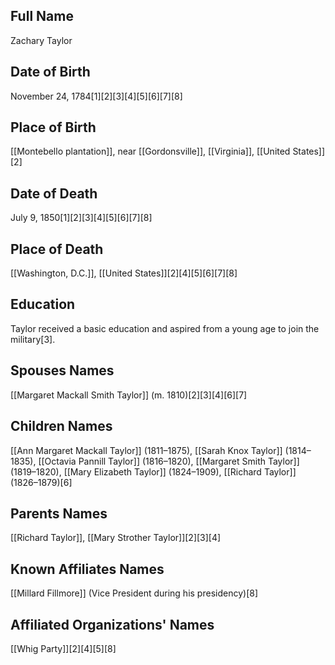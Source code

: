 ## Full Name
Zachary Taylor

## Date of Birth
November 24, 1784[1][2][3][4][5][6][7][8]

## Place of Birth
[[Montebello plantation]], near [[Gordonsville]], [[Virginia]], [[United States]][2]

## Date of Death
July 9, 1850[1][2][3][4][5][6][7][8]

## Place of Death
[[Washington, D.C.]], [[United States]][2][4][5][6][7][8]

## Education
Taylor received a basic education and aspired from a young age to join the military[3].

## Spouses Names
[[Margaret Mackall Smith Taylor]] (m. 1810)[2][3][4][6][7]

## Children Names
[[Ann Margaret Mackall Taylor]] (1811–1875),
[[Sarah Knox Taylor]] (1814–1835),
[[Octavia Pannill Taylor]] (1816–1820),
[[Margaret Smith Taylor]] (1819–1820),
[[Mary Elizabeth Taylor]] (1824–1909),
[[Richard Taylor]] (1826–1879)[6]

## Parents Names
[[Richard Taylor]], [[Mary Strother Taylor]][2][3][4]

## Known Affiliates Names
[[Millard Fillmore]] (Vice President during his presidency)[8]

## Affiliated Organizations' Names
[[Whig Party]][2][4][5][8]

